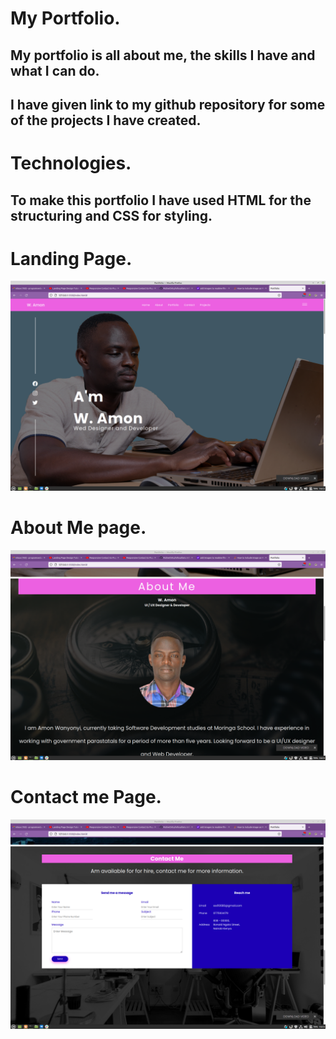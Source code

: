 # My Portfolio.
## My portfolio is all about me, the skills I have and what I can do.
## I have given link to my github repository for some of the projects I have created.

# Technologies.
## To make this portfolio I have used HTML for the structuring and CSS for styling.

# Landing Page.
![landing page](./assets/landing.png)

# About Me page.
![landing page](./assets/about_me.png)

# Contact me Page.
![landing page](./assets/contact_me_page.png)